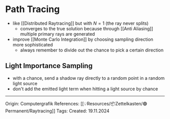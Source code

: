 # Path Tracing

- like [[Distributed Raytracing]] but with $N=1$ (the ray never splits)
	- converges to the true solution because through [[Anti Aliasing]] multiple primary rays are generated
- improve [[Monte Carlo Integration]] by choosing sampling direction more sophisticated
	- always remember to divide out the chance to pick a certain direction

## Light Importance Sampling

- with a chance, send a shadow ray directly to a random point in a random light source
- don't add the emitted light term when hitting a light source by chance

---

Origin: Computergrafik
References: [[💡Resources/📦Zettelkasten/🟢Permanent/Raytracing]]
Tags: 
Created: 19.11.2024

